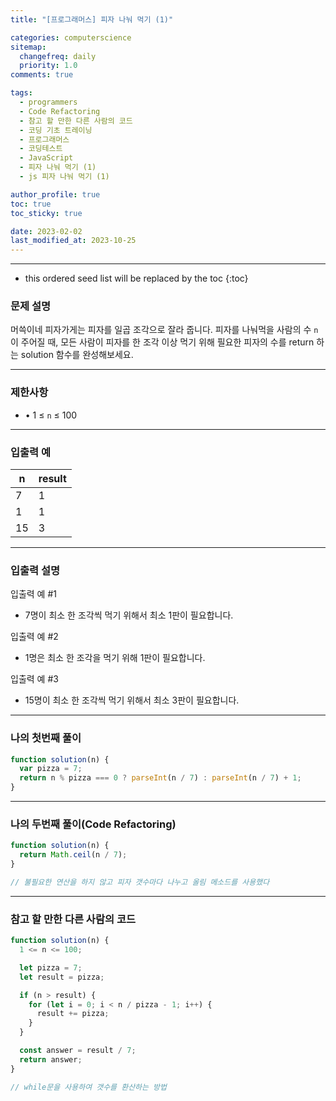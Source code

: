 ```yaml
---
title: "[프로그래머스] 피자 나눠 먹기 (1)"

categories: computerscience
sitemap:
  changefreq: daily
  priority: 1.0
comments: true

tags:
  - programmers
  - Code Refactoring
  - 참고 할 만한 다른 사람의 코드
  - 코딩 기초 트레이닝
  - 프로그래머스
  - 코딩테스트
  - JavaScript
  - 피자 나눠 먹기 (1)
  - js 피자 나눠 먹기 (1)

author_profile: true
toc: true
toc_sticky: true

date: 2023-02-02
last_modified_at: 2023-10-25
---
```


---

<!-- prettier-ignore -->
* this ordered seed list will be replaced by the toc 
{:toc}

### 문제 설명

머쓱이네 피자가게는 피자를 일곱 조각으로 잘라 줍니다. 피자를 나눠먹을 사람의 수 `n`이 주어질 때, 모든 사람이 피자를 한 조각 이상 먹기 위해 필요한 피자의 수를 return 하는 solution 함수를 완성해보세요.

---

### 제한사항

- • 1 ≤ `n` ≤ 100

---

### 입출력 예

| n   | result |
| --- | ------ |
| 7   | 1      |
| 1   | 1      |
| 15  | 3      |

---

### 입출력 설명

입출력 예 #1

- 7명이 최소 한 조각씩 먹기 위해서 최소 1판이 필요합니다.

입출력 예 #2

- 1명은 최소 한 조각을 먹기 위해 1판이 필요합니다.

입출력 예 #3

- 15명이 최소 한 조각씩 먹기 위해서 최소 3판이 필요합니다.

---

### 나의 첫번째 풀이

```jsx
function solution(n) {
  var pizza = 7;
  return n % pizza === 0 ? parseInt(n / 7) : parseInt(n / 7) + 1;
}
```

---

### 나의 두번째 풀이(Code Refactoring)

```jsx
function solution(n) {
  return Math.ceil(n / 7);
}

// 불필요한 연산을 하지 않고 피자 갯수마다 나누고 올림 메소드를 사용했다
```

---

### 참고 할 만한 다른 사람의 코드

```jsx
function solution(n) {
  1 <= n <= 100;

  let pizza = 7;
  let result = pizza;

  if (n > result) {
    for (let i = 0; i < n / pizza - 1; i++) {
      result += pizza;
    }
  }

  const answer = result / 7;
  return answer;
}

// while문을 사용하여 갯수를 환산하는 방법
```
